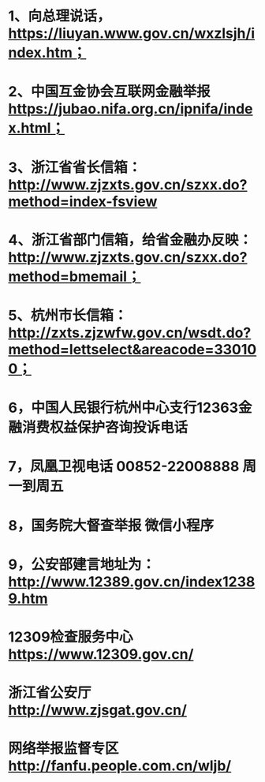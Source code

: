 # 1、向总理说话，https://liuyan.www.gov.cn/wxzlsjh/index.htm；
# 2、中国互金协会互联网金融举报 https://jubao.nifa.org.cn/ipnifa/index.html；
# 3、浙江省省长信箱：http://www.zjzxts.gov.cn/szxx.do?method=index-fsview 
# 4、浙江省部门信箱，给省金融办反映：http://www.zjzxts.gov.cn/szxx.do?method=bmemail；
# 5、杭州市长信箱：http://zxts.zjzwfw.gov.cn/wsdt.do?method=lettselect&areacode=330100；
# 6，中国人民银行杭州中心支行12363金融消费权益保护咨询投诉电话
# 7，凤凰卫视电话 00852-22008888 周一到周五
# 8，国务院大督查举报  微信小程序 
# 9，公安部建言地址为：http://www.12389.gov.cn/index12389.htm
# 12309检查服务中心 https://www.12309.gov.cn/
# 浙江省公安厅 http://www.zjsgat.gov.cn/
# 网络举报监督专区 http://fanfu.people.com.cn/wljb/

